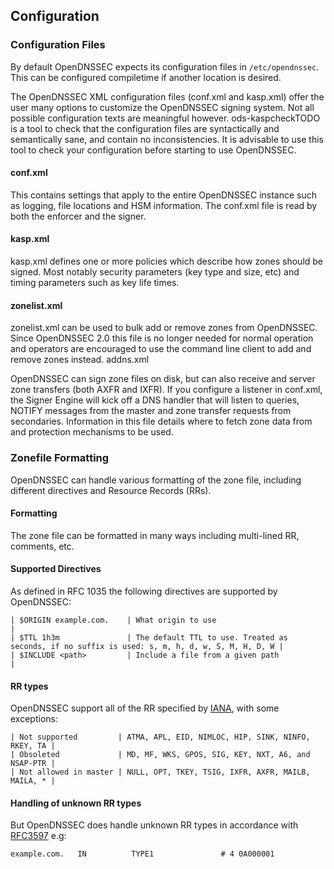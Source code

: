 ## Configuration

### Configuration Files

By default OpenDNSSEC expects its configuration files in ``/etc/opendnssec``. This can be configured compiletime if another location is desired. 

The OpenDNSSEC XML configuration files (conf.xml and kasp.xml) offer the user many options to customize the OpenDNSSEC signing system. Not all possible configuration texts are meaningful however. ods-kaspcheckTODO is a tool to check that the configuration files are syntactically and semantically sane, and contain no inconsistencies. It is advisable to use this tool to check your configuration before starting to use OpenDNSSEC.

#### conf.xml

This contains settings that apply to the entire OpenDNSSEC instance such as logging, file locations and HSM information. The conf.xml file is read by both the enforcer and the signer.

#### kasp.xml

kasp.xml defines one or more policies which describe how zones should be signed. Most notably security parameters (key type and size, etc) and timing parameters such as key life times. 

#### zonelist.xml

zonelist.xml can be used to bulk add or remove zones from OpenDNSSEC. Since OpenDNSSEC 2.0 this file is no longer needed for normal operation and operators are encouraged to use the command line client to add and remove zones instead.
addns.xml

OpenDNSSEC can sign zone files on disk, but can also receive and server zone transfers (both AXFR and IXFR). If you configure a listener in conf.xml, the Signer Engine will kick off a DNS handler that will listen to queries, NOTIFY messages from the master and zone transfer requests from secondaries. Information in this file details where to fetch zone data from and protection mechanisms to be used.

### Zonefile Formatting

OpenDNSSEC can handle various formatting of the zone file, including different directives and Resource Records (RRs).

#### Formatting

The zone file can be formatted in many ways including multi-lined RR, comments, etc.

#### Supported Directives

As defined in RFC 1035 the following directives are supported by OpenDNSSEC:

    | $ORIGIN example.com.    | What origin to use                                                                             |
    | $TTL 1h3m               | The default TTL to use. Treated as seconds, if no suffix is used: s, m, h, d, w, S, M, H, D, W |
    | $INCLUDE <path>         | Include a file from a given path                                                               |

#### RR types

OpenDNSSEC support all of the RR specified by [IANA](http://www.iana.org/assignments/dns-parameters), with some exceptions:

    | Not supported         | ATMA, APL, EID, NIMLOC, HIP, SINK, NINFO, RKEY, TA |
    | Obsoleted             | MD, MF, WKS, GPOS, SIG, KEY, NXT, A6, and NSAP-PTR |
    | Not allowed in master | NULL, OPT, TKEY, TSIG, IXFR, AXFR, MAILB, MAILA, * |

#### Handling of unknown RR types

But OpenDNSSEC does handle unknown RR types in accordance with [RFC3597](http://www.ietf.org/rfc/rfc3597.txt) e.g:
 
    example.com.   IN          TYPE1               # 4 0A000001
